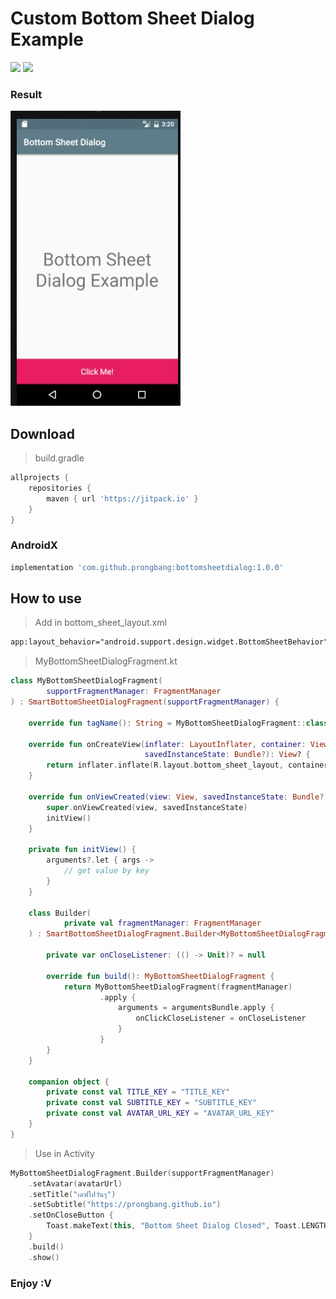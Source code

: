 # Custom Bottom Sheet Dialog Example

[![](https://jitpack.io/v/prongbang/BottomSheetDialog.svg)](https://jitpack.io/#prongbang/BottomSheetDialog)
[![](https://jitpack.io/v/prongbang/BottomSheetDialog/month.svg)](https://jitpack.io/#prongbang/BottomSheetDialog)

### Result
![screenshot gif](https://github.com/prongbang/images/blob/master/bottom-sheet-dialog.gif?raw=true)

## Download

> build.gradle
>
```groovy
allprojects {
    repositories {
        maven { url 'https://jitpack.io' }
    }
}
```

### AndroidX

```groovy
implementation 'com.github.prongbang:bottomsheetdialog:1.0.0'
```

## How to use

> Add in bottom_sheet_layout.xml

```xml
app:layout_behavior="android.support.design.widget.BottomSheetBehavior"
```

> MyBottomSheetDialogFragment.kt

```kotlin
class MyBottomSheetDialogFragment(
		supportFragmentManager: FragmentManager
) : SmartBottomSheetDialogFragment(supportFragmentManager) {

	override fun tagName(): String = MyBottomSheetDialogFragment::class.java.simpleName

	override fun onCreateView(inflater: LayoutInflater, container: ViewGroup?,
	                          savedInstanceState: Bundle?): View? {
		return inflater.inflate(R.layout.bottom_sheet_layout, container, false)
	}

	override fun onViewCreated(view: View, savedInstanceState: Bundle?) {
		super.onViewCreated(view, savedInstanceState)
		initView()
	}

	private fun initView() {
		arguments?.let { args ->
			// get value by key
		}
	}

	class Builder(
			private val fragmentManager: FragmentManager
	) : SmartBottomSheetDialogFragment.Builder<MyBottomSheetDialogFragment>() {

		private var onCloseListener: (() -> Unit)? = null

		override fun build(): MyBottomSheetDialogFragment {
			return MyBottomSheetDialogFragment(fragmentManager)
					.apply {
						arguments = argumentsBundle.apply {
							onClickCloseListener = onCloseListener
						}
					}
		}
	}

	companion object {
		private const val TITLE_KEY = "TITLE_KEY"
		private const val SUBTITLE_KEY = "SUBTITLE_KEY"
		private const val AVATAR_URL_KEY = "AVATAR_URL_KEY"
	}
}
```

> Use in Activity
```kotlin
MyBottomSheetDialogFragment.Builder(supportFragmentManager)
    .setAvatar(avatarUrl)
    .setTitle("เดฟไปวันๆ")
    .setSubtitle("https://prongbang.github.io")
    .setOnCloseButton {
        Toast.makeText(this, "Bottom Sheet Dialog Closed", Toast.LENGTH_SHORT).show()
    }
    .build()
    .show()
```

### Enjoy :V
